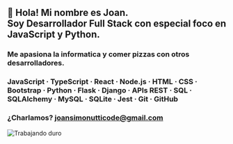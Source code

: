 <!-- 🌌 Joan Simonutti's GitHub README -->

<!-- Decoración opcional tipo ASCII -->
<!-- Podés agregar emojis, arte ASCII o dejarlo minimalista -->

## 👋 Hola! Mi nombre es Joan.<br/>Soy **Desarrollador Full Stack** con especial foco en **JavaScript** y **Python**.  

### Me apasiona la informatica y comer pizzas con otros desarrolladores.<br/>

### JavaScript · TypeScript · React · Node.js · HTML · CSS · Bootstrap · Python · Flask · Django · APIs REST · SQL · SQLAlchemy · MySQL · SQLite · Jest · Git · GitHub

### ¿Charlamos? joansimonutticode@gmail.com

<!--![Trabajando duro](https://media2.giphy.com/media/v1.Y2lkPTc5MGI3NjExcDN1Y2VkendzYzFtYmxjcXNrdWdlZWRyaG80dmt2bjczNzNpN28xNiZlcD12MV9pbnRlcm5hbF9naWZfYnlfaWQmY3Q9Zw/78XCFBGOlS6keY1Bil/giphy.gif)-->
![Trabajando duro](https://media1.giphy.com/media/v1.Y2lkPTc5MGI3NjExcmRydHlla241Y2o1YWYyem04MHY1b3Q2aTJ0OG5qcDhmZHg1M3ZmcSZlcD12MV9pbnRlcm5hbF9naWZfYnlfaWQmY3Q9Zw/487L0pNZKONFN01oHO/giphy.gif)
<!-- Este es un comentario en Markdown -->
